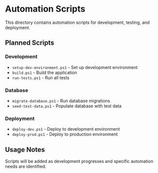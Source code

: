 # Automation Scripts

This directory contains automation scripts for development, testing, and deployment.

## Planned Scripts

### Development
- `setup-dev-environment.ps1` - Set up development environment
- `build.ps1` - Build the application
- `run-tests.ps1` - Run all tests

### Database
- `migrate-database.ps1` - Run database migrations
- `seed-test-data.ps1` - Populate database with test data

### Deployment
- `deploy-dev.ps1` - Deploy to development environment
- `deploy-prod.ps1` - Deploy to production environment

## Usage Notes
Scripts will be added as development progresses and specific automation needs are identified.